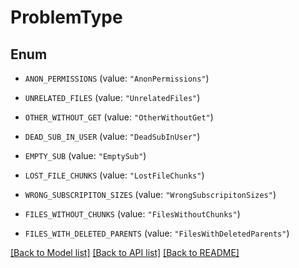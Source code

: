# ProblemType

## Enum


* `ANON_PERMISSIONS` (value: `"AnonPermissions"`)

* `UNRELATED_FILES` (value: `"UnrelatedFiles"`)

* `OTHER_WITHOUT_GET` (value: `"OtherWithoutGet"`)

* `DEAD_SUB_IN_USER` (value: `"DeadSubInUser"`)

* `EMPTY_SUB` (value: `"EmptySub"`)

* `LOST_FILE_CHUNKS` (value: `"LostFileChunks"`)

* `WRONG_SUBSCRIPITON_SIZES` (value: `"WrongSubscripitonSizes"`)

* `FILES_WITHOUT_CHUNKS` (value: `"FilesWithoutChunks"`)

* `FILES_WITH_DELETED_PARENTS` (value: `"FilesWithDeletedParents"`)


[[Back to Model list]](../README.md#documentation-for-models) [[Back to API list]](../README.md#documentation-for-api-endpoints) [[Back to README]](../README.md)


